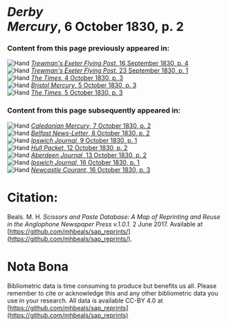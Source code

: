 # *Derby Mercury*, 6 October 1830, p. 2  
  
### Content from this page previously appeared in:  
![Hand](http://scissorsandpaste.net/wp-content/uploads/2017/06/smallhandpointer.png) [*Trewman's Exeter Flying Post*, 16 September 1830, p. 4](https://mhbeals.github.io/sap_html/Trewman's-Exeter-Flying-Post/Trewman's-Exeter-Flying-Post-16-September-1830-p-4)  
![Hand](http://scissorsandpaste.net/wp-content/uploads/2017/06/smallhandpointer.png) [*Trewman's Exeter Flying Post*, 23 September 1830, p. 1](https://mhbeals.github.io/sap_html/Trewman's-Exeter-Flying-Post/Trewman's-Exeter-Flying-Post-23-September-1830-p-1)  
![Hand](http://scissorsandpaste.net/wp-content/uploads/2017/06/smallhandpointer.png) [*The Times*, 4 October 1830, p. 3](https://mhbeals.github.io/sap_html/The-Times/The-Times-4-October-1830-p-3)  
![Hand](http://scissorsandpaste.net/wp-content/uploads/2017/06/smallhandpointer.png) [*Bristol Mercury*, 5 October 1830, p. 3](https://mhbeals.github.io/sap_html/Bristol-Mercury/Bristol-Mercury-5-October-1830-p-3)  
![Hand](http://scissorsandpaste.net/wp-content/uploads/2017/06/smallhandpointer.png) [*The Times*, 5 October 1830, p. 3](https://mhbeals.github.io/sap_html/The-Times/The-Times-5-October-1830-p-3)  
  
### Content from this page subsequently appeared in:  
![Hand](http://scissorsandpaste.net/wp-content/uploads/2017/06/smallhandpointer.png) [*Caledonian Mercury*, 7 October 1830, p. 2](https://mhbeals.github.io/sap_html/Caledonian-Mercury/Caledonian-Mercury-7-October-1830-p-2)  
![Hand](http://scissorsandpaste.net/wp-content/uploads/2017/06/smallhandpointer.png) [*Belfast News-Letter*, 8 October 1830, p. 2](https://mhbeals.github.io/sap_html/Belfast-News-Letter/Belfast-News-Letter-8-October-1830-p-2)  
![Hand](http://scissorsandpaste.net/wp-content/uploads/2017/06/smallhandpointer.png) [*Ipswich Journal*, 9 October 1830, p. 1](https://mhbeals.github.io/sap_html/Ipswich-Journal/Ipswich-Journal-9-October-1830-p-1)  
![Hand](http://scissorsandpaste.net/wp-content/uploads/2017/06/smallhandpointer.png) [*Hull Packet*, 12 October 1830, p. 2](https://mhbeals.github.io/sap_html/Hull-Packet/Hull-Packet-12-October-1830-p-2)  
![Hand](http://scissorsandpaste.net/wp-content/uploads/2017/06/smallhandpointer.png) [*Aberdeen Journal*, 13 October 1830, p. 2](https://mhbeals.github.io/sap_html/Aberdeen-Journal/Aberdeen-Journal-13-October-1830-p-2)  
![Hand](http://scissorsandpaste.net/wp-content/uploads/2017/06/smallhandpointer.png) [*Ipswich Journal*, 16 October 1830, p. 1](https://mhbeals.github.io/sap_html/Ipswich-Journal/Ipswich-Journal-16-October-1830-p-1)  
![Hand](http://scissorsandpaste.net/wp-content/uploads/2017/06/smallhandpointer.png) [*Newcastle Courant*, 16 October 1830, p. 3](https://mhbeals.github.io/sap_html/Newcastle-Courant/Newcastle-Courant-16-October-1830-p-3)  


# Citation: 

Beals. M. H. *Scissors and Paste Database: A Map of Reprinting and Reuse in the Anglophone Newspaper Press v.1.0.1.* 2 June 2017. Available at [https://github.com/mhbeals/sap_reprints/](https://github.com/mhbeals/sap_reprints/). 

# Nota Bona

Bibliometric data is time consuming to produce but benefits us all. Please remember to cite or acknowledge this and any other bibliometric data you use in your research. All data is available CC-BY 4.0 at [https://github.com/mhbeals/sap_reprints](https://github.com/mhbeals/sap_reprints)